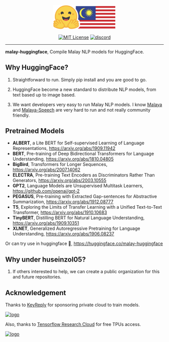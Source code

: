 <p align="center">
    <a href="#readme">
        <img alt="logo" width="40%" src="malay-huggingface.png">
    </a>
</p>
<p align="center">
    <a href="https://github.com/huseinzol05/malay-huggingface/blob/master/LICENSE"><img alt="MIT License" src="https://img.shields.io/github/license/huseinzol05/malay-huggingface.svg?color=blue"></a>
    <a href="https://discord.gg/aNzbnRqt3A"><img alt="discord" src="https://img.shields.io/badge/discord%20server-malaya-rgb(118,138,212).svg"></a>
</p>

---

**malay-huggingface**, Compile Malay NLP models for HuggingFace. 

## Why HuggingFace?

1. Straightforward to run. Simply pip install and you are good to go.

2. HuggingFace become a new standard to distribute NLP models, from text based up to image based.

3. We want developers very easy to run Malay NLP models. I know [Malaya](https://github.com/huseinzol05/malaya) and [Malaya-Speech](https://github.com/huseinzol05/malaya-speech) are very hard to run and not really community friendly.

## Pretrained Models

- **ALBERT**, a Lite BERT for Self-supervised Learning of Language Representations, https://arxiv.org/abs/1909.11942
- **BERT**, Pre-training of Deep Bidirectional Transformers for Language Understanding, https://arxiv.org/abs/1810.04805
- **BigBird**, Transformers for Longer Sequences, https://arxiv.org/abs/2007.14062
- **ELECTRA**, Pre-training Text Encoders as Discriminators Rather Than Generators, https://arxiv.org/abs/2003.10555
- **GPT2**, Language Models are Unsupervised Multitask Learners, https://github.com/openai/gpt-2
- **PEGASUS**, Pre-training with Extracted Gap-sentences for Abstractive Summarization, https://arxiv.org/abs/1912.08777
- **T5**, Exploring the Limits of Transfer Learning with a Unified Text-to-Text Transformer, https://arxiv.org/abs/1910.10683
- **TinyBERT**, Distilling BERT for Natural Language Understanding, https://arxiv.org/abs/1909.10351
- **XLNET**, Generalized Autoregressive Pretraining for Language Understanding, https://arxiv.org/abs/1906.08237

Or can try use in huggingface 🤗, https://huggingface.co/malay-huggingface

## Why under huseinzol05?

1. If others interested to help, we can create a public organization for this and future repositories.

## Acknowledgement

Thanks to [KeyReply](https://www.keyreply.com/) for sponsoring private cloud to train models.

<a href="#readme">
    <img alt="logo" width="20%" src="https://cdn.techinasia.com/data/images/16234a59ae3f218dc03815a08eaab483.png">
</a>

Also, thanks to [Tensorflow Research Cloud](https://www.tensorflow.org/tfrc) for free TPUs access.

<a href="https://www.tensorflow.org/tfrc">
    <img alt="logo" width="20%" src="https://2.bp.blogspot.com/-xojf3dn8Ngc/WRubNXxUZJI/AAAAAAAAB1A/0W7o1hR_n20QcWyXHXDI1OTo7vXBR8f7QCLcB/s400/image2.png">
</a>